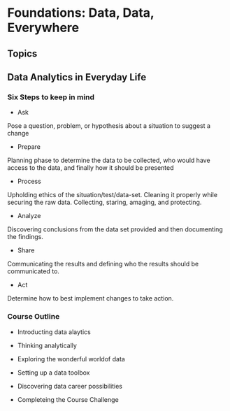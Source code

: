 # Foundations: Data, Data, Everywhere

## Topics

## Data Analytics in Everyday Life

### Six Steps to keep in mind

* Ask

Pose a question, problem, or hypothesis about a situation to suggest a change

* Prepare

Planning phase to determine the data to be collected, who would have access to the data, and finally how it should be presented

* Process

Upholding ethics of the situation/test/data-set.  Cleaning it properly while securing the raw data.  Collecting, staring, amaging, and protecting.

* Analyze

Discovering conclusions from the data set provided and then documenting the findings.

* Share

Communicating the results and defining who the results should be communicated to.

* Act

Determine how to best implement changes to take action.

### Course Outline

* Introducting data alaytics

* Thinking analytically

* Exploring the wonderful worldof data

* Setting up a data toolbox

* Discovering data career possibilities

* Completeing the Course Challenge
